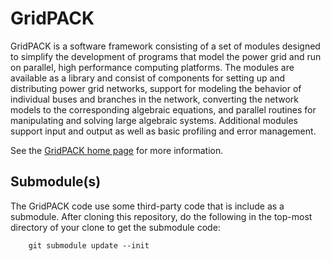 # GridPACK

GridPACK is a software framework consisting of a set of modules
designed to simplify the development of programs that model the power
grid and run on parallel, high performance computing platforms. The
modules are available as a library and consist of components for
setting up and distributing power grid networks, support for modeling
the behavior of individual buses and branches in the network,
converting the network models to the corresponding algebraic
equations, and parallel routines for manipulating and solving large
algebraic systems. Additional modules support input and output as well
as basic profiling and error management.  

See the [GridPACK home page](https://www.gridpack.org) for more information.

## Submodule(s) ##

The GridPACK code use some third-party code that is include as a
submodule.  After cloning this repository, do the following in the
top-most directory of your clone to get the submodule code:

        git submodule update --init

